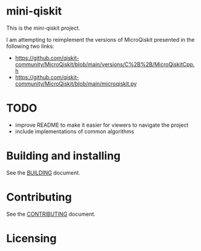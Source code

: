 # mini-qiskit

This is the mini-qiskit project.

I am attempting to reimplement the versions of MicroQiskit presented in the following two links:
- https://github.com/qiskit-community/MicroQiskit/blob/main/versions/C%2B%2B/MicroQiskitCpp.h
- https://github.com/qiskit-community/MicroQiskit/blob/main/microqiskit.py

# TODO
- improve README to make it easier for viewers to navigate the project
- include implementations of common algorithms

# Building and installing

See the [BUILDING](BUILDING.md) document.

# Contributing

See the [CONTRIBUTING](CONTRIBUTING.md) document.

# Licensing

<!--
Please go to https://choosealicense.com/licenses/ and choose a license that
fits your needs. The recommended license for a project of this type is the
GNU AGPLv3.
-->

